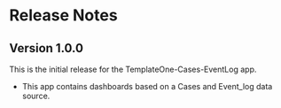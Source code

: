 # Release Notes

## Version 1.0.0
This is the initial release for the TemplateOne-Cases-EventLog app. 

- This app contains dashboards based on a Cases and Event_log data source. 

